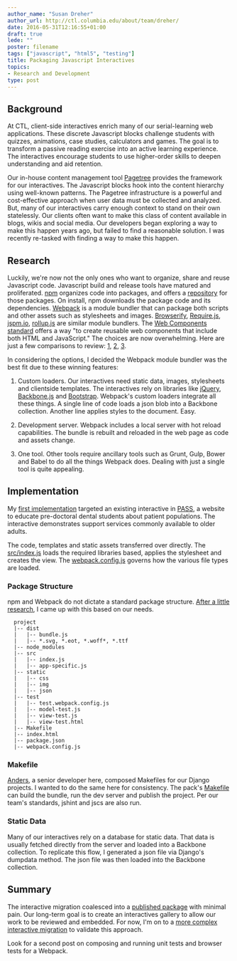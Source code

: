 ```yaml
---
author_name: "Susan Dreher"
author_url: http://ctl.columbia.edu/about/team/dreher/
date: 2016-05-31T12:16:55+01:00
draft: true
lede: ""
poster: filename
tags: ["javascript", "html5", "testing"]
title: Packaging Javascript Interactives 
topics:
- Research and Development
type: post
---
```


## Background
At CTL, client-side interactives enrich many of our serial-learning web applications. These discrete Javascript blocks challenge students with quizzes, animations, case studies, calculators and games. The goal is to transform a passive reading exercise into an active learning experience. The interactives encourage students to use higher-order skills to deepen understanding and aid retention.

Our in-house content management tool [Pagetree](https://github.com/ccnmtl/django-pagetree) provides the framework for our interactives. The Javascript blocks hook into the content hierarchy using well-known patterns. The Pagetree infrastructure is a powerful and cost-effective approach when user data must be collected and analyzed. But, many of our interactives carry enough context to stand on their own statelessly. Our clients often want to make this class of content available in blogs, wikis and social media. Our developers began exploring a way to make this happen years ago, but failed to find a reasonable solution. I was recently re-tasked with finding a way to make this happen.

## Research
Luckily, we're now not the only ones who want to organize, share and reuse Javascript code. Javascript build and release tools have matured and proliferated. [npm](https://npmjs.org) organizes code into packages, and offers a [repository](http://npmjs.org) for those packages. On install, npm downloads the package code and its dependencies. [Webpack](http://webpack.github.io/) is a module bundler that can package both scripts and other assets such as stylesheets and images. [Browserify](http://browserify.org/), [Require.js](http://requirejs.org/), [jspm.io](http://jspm.io/), [rollup.js](http://rollupjs.org/) are similar module bundlers. The [Web Components standard](http://webcomponents.org/presentations/web-components-the-future-is-here/) offers a way "to create reusable web components that include both HTML and JavaScript." The choices are now overwhelming. Here are just a few comparisons to review: [1](http://www.slant.co/topics/1089/compare/~webpack_vs_browserify_vs_requirejs), [2](https://webpack.github.io/docs/comparison.html), [3](https://medium.com/@housecor/browserify-vs-webpack-b3d7ca08a0a9#.142du03jv).

In considering the options, I decided the Webpack module bundler was the best fit due to these winning features:

1. Custom loaders. Our interactives need static data, images, stylesheets and clientside templates. The interactives rely on libraries like [jQuery](jquery.org), [Backbone.js](http://backbonejs.org/) and [Bootstrap](http://getbootstrap.com/). Webpack's custom loaders integrate all these things. A single line of code loads a json blob into a Backbone collection. Another line applies styles to the document. Easy.

2. Development server. Webpack includes a local server with hot reload capabilities. The bundle is rebuilt and reloaded in the web page as code and assets change.

3. One tool. Other tools require ancillary tools such as Grunt, Gulp, Bower and Babel to do all the things Webpack does. Dealing with just a single tool is quite appealing.

## Implementation
My [first implementation](https://github.com/ccnmtl/supportservices-pack) targeted an existing interactive in [PASS](http://pass.ccnmtl.columbia.edu), a website to educate pre-doctoral dental students about patient populations. The interactive demonstrates support services commonly available to older adults.

The code, templates and static assets transferred over directly. The [src/index.js](https://github.com/ccnmtl/supportservices-pack/blob/master/src/index.js) loads the required libraries based, applies the stylesheet and creates the view. The [webpack.config.js](https://github.com/ccnmtl/supportservices-pack/blob/master/webpack.config.js) governs how the various file types are loaded. 

### Package Structure
npm and Webpack do not dictate a standard package structure. [After a little research](http://stackoverflow.com/questions/5178334/folder-structure-for-a-node-js-project), I came up with this based on our needs.

```
  project  
  |-- dist  
  |   |-- bundle.js  
  |   |-- *.svg, *.eot, *.woff*, *.ttf  
  |-- node_modules  
  |-- src  
  |   |-- index.js  
  |   |-- app-specific.js  
  |-- static  
  |   |-- css  
  |   |-- img  
  |   |-- json  
  |-- test  
  |   |-- test.webpack.config.js  
  |   |-- model-test.js  
  |   |-- view-test.js  
  |   |-- view-test.html  
  |-- Makefile  
  |-- index.html  
  |-- package.json  
  |-- webpack.config.js  
```

### Makefile
[Anders](http://ctl.columbia.edu/about/team/pearson/), a senior developer here, composed Makefiles for our Django projects. I wanted to do the same here for consistency. The pack's [Makefile](https://github.com/ccnmtl/supportservices-pack/blob/master/Makefile) can build the bundle, run the dev server and publish the project. Per our team's standards, jshint and jscs are also run.

### Static Data
Many of our interactives rely on a database for static data. That data is usually fetched directly from the server and loaded into a Backbone collection. To replicate this flow, I generated a json file via Django's dumpdata method. The json file was then loaded into the Backbone collection.

## Summary
The interactive migration coalesced into a [published package](https://www.npmjs.com/package/supportservices-pack) with minimal pain. Our long-term goal is to create an interactives gallery to allow our work to be reviewed and embedded. For now, I'm on to a [more complex interactive migration](https://github.com/ccnmtl/dentalvisitactivity-pack) to validate this approach.

Look for a second post on composing and running unit tests and browser tests for a Webpack.
